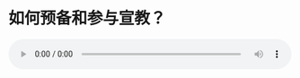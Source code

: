 # 如何预备和参与宣教？

<audio style="width: 100%;" preload="false" controls controlslist="nodownload"><source src="http://file.simai.life/audio/mp3/old/12197.mp3" type="audio/mpeg">Your browser does not support the audio element.</audio>


